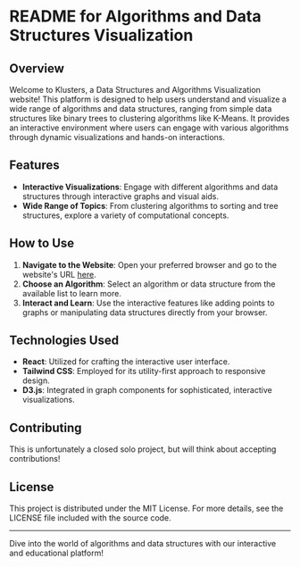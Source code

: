 # README for Algorithms and Data Structures Visualization

## Overview

Welcome to Klusters, a Data Structures and Algorithms Visualization website! This platform is designed to help users understand and visualize a wide range of algorithms and data structures, ranging from simple data structures like binary trees to clustering algorithms like K-Means. It provides an interactive environment where users can engage with various algorithms through dynamic visualizations and hands-on interactions.

## Features

- **Interactive Visualizations**: Engage with different algorithms and data structures through interactive graphs and visual aids.
- **Wide Range of Topics**: From clustering algorithms to sorting and tree structures, explore a variety of computational concepts.

## How to Use

1. **Navigate to the Website**: Open your preferred browser and go to the website's URL [here](https://klusters.vercel.app/).
2. **Choose an Algorithm**: Select an algorithm or data structure from the available list to learn more.
3. **Interact and Learn**: Use the interactive features like adding points to graphs or manipulating data structures directly from your browser.

## Technologies Used

- **React**: Utilized for crafting the interactive user interface.
- **Tailwind CSS**: Employed for its utility-first approach to responsive design.
- **D3.js**: Integrated in graph components for sophisticated, interactive visualizations.

## Contributing

This is unfortunately a closed solo project, but will think about accepting contributions!

## License

This project is distributed under the MIT License. For more details, see the LICENSE file included with the source code.

---

Dive into the world of algorithms and data structures with our interactive and educational platform!

